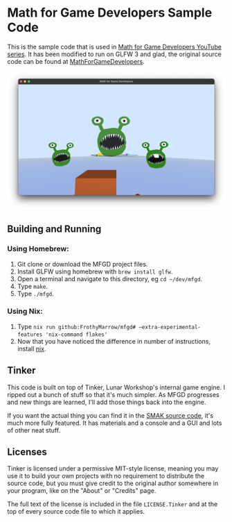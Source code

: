 Math for Game Developers Sample Code
====================================

This is the sample code that is used in [Math for Game Developers YouTube series](http://www.youtube.com/playlist?list=PLW3Zl3wyJwWOpdhYedlD-yCB7WQoHf-My). It has been modified to run on GLFW 3 and glad, the original source code can be found at [MathForGameDevelopers](https://github.com/BSVino/MathForGameDevelopers). 

![Great Gameplay](./assets/GreatGameplay.png)

Building and Running
--------------------

### Using Homebrew:

1. Git clone or download the MFGD project files.
2. Install GLFW using homebrew with `brew install glfw`.
2. Open a terminal and navigate to this directory, eg `cd ~/dev/mfgd`.
3. Type `make`.
4. Type `./mfgd`.

### Using Nix:

1. Type `nix run github:FrothyMarrow/mfgd# –extra-experimental-features 'nix-command flakes'`
2. Now that you have noticed the difference in number of instructions, install [nix](https://nixos.org/download).

Tinker
------

This code is built on top of Tinker, Lunar Workshop's internal game engine. I ripped out a bunch of stuff so that it's much simpler. As MFGD progresses and new things are learned, I'll add those things back into the engine.

If you want the actual thing you can find it in the [SMAK source code](https://github.com/BSVino/SMAK), it's much more fully featured. It has materials and a console and a GUI and lots of other neat stuff.

Licenses
--------

Tinker is licensed under a permissive MIT-style license, meaning you may use it to build your own projects with no requirement to distribute the source code, but you must give credit to the original author somewhere in your program, like on the "About" or "Credits" page.

The full text of the license is included in the file ```LICENSE.Tinker``` and at the top of every source code file to which it applies.
